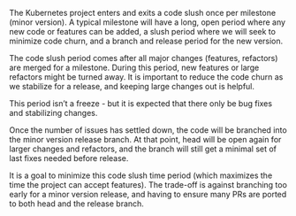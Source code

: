 The Kubernetes project enters and exits a code slush once per milestone (minor version).  A typical milestone will have a long, open period where any new code or features can be added, a slush period where we will seek to minimize code churn, and a branch and release period for the new version.

The code slush period comes after all major changes (features, refactors) are merged for a milestone.  During this period, new features or large refactors might be turned away.  It is important to reduce the code churn as we stabilize for a release, and keeping large changes out is helpful.  

This period isn’t a freeze - but it is expected that there only be bug fixes and stabilizing changes.

Once the number of issues has settled down, the code will be branched into the minor version release branch.  At that point, head will be open again for larger changes and refactors, and the branch will still get a minimal set of last fixes needed before release.

It is a goal to minimize this code slush time period (which maximizes the time the project can accept features).  The trade-off is against branching too early for a minor version release, and having to ensure many PRs are ported to both head and the release branch.